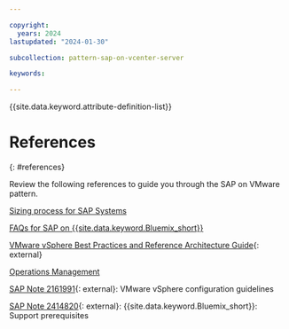 ```yaml
---

copyright:
  years: 2024
lastupdated: "2024-01-30"

subcollection: pattern-sap-on-vcenter-server

keywords:

---
```


{{site.data.keyword.attribute-definition-list}}

# References
{: #references}

Review the following references to guide you through the SAP on VMware pattern.

[Sizing process for SAP Systems](/docs/sap?topic=sap-sizing&interface=ui)

[FAQs for SAP on {{site.data.keyword.Bluemix_short}}](/docs/sap?topic=sap-faq-ibm-cloud-for-sap)

[VMware vSphere Best Practices and Reference Architecture Guide](https://core.vmware.com/resource/sap-hana-vmware-vsphere-best-practices-and-reference-architecture-guide){: external}

[Operations Management](/docs/vmwaresolutions?topic=vmwaresolutions-opsmgmt-arch)

[SAP Note 2161991](https://launchpad.support.sap.com/#/notes/2161991){: external}: VMware vSphere configuration guidelines

[SAP Note 2414820](https://launchpad.support.sap.com/#/notes/2414820){: external}: {{site.data.keyword.Bluemix_short}}: Support prerequisites


